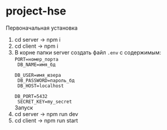 # project-hse

Первоначальная установка
1. cd server -> npm i
2. cd client -> npm i
3. В корне папки server создать файл <code>.env</code> с содержимым:<br>
   <code>PORT=номер_порта<br>
   DB_NAME=имя_бд<br>
   DB_USER=имя_юзера<br>
   DB_PASSWORD=пароль_бд<br>
   DB_HOST=localhost<br>
   DB_PORT=5432<br>
   SECRET_KEY=my_secret</code><br>
Запуск
1. cd server -> npm run dev
2. cd client -> npm run start
